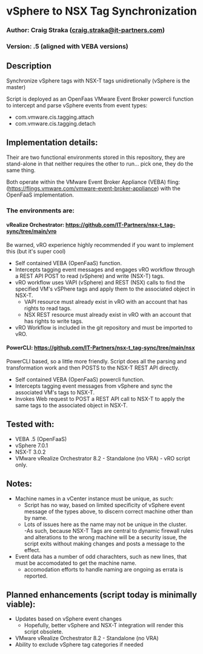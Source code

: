 # vSphere to NSX Tag Synchronization

### Author: Craig Straka (craig.straka@it-partners.com)
### Version: .5 (aligned with VEBA versions)

## Description
Synchronize vSphere tags with NSX-T tags unidiretionally (vSphere is the master)
	
Script is deployed as an OpenFaas VMware Event Broker powercli function to intercept and parse vSphere events from event types:
- com.vmware.cis.tagging.attach
- com.vmware.cis.tagging.detach

## Implementation details:
Their are two functional environments stored in this repository, they are stand-alone in that neither requires 
the other to run... pick one, they do the same thing.
	
Both operate within the VMware Event Broker Appliance (VEBA) fling: 
(https://flings.vmware.com/vmware-event-broker-appliance) with the OpenFaaS implementation.

### The environments are:

#### vRealize Orchestrator: https://github.com/IT-Partners/nsx-t_tag-sync/tree/main/vro
Be warned, vRO experience highly recommended if you want to implement this (but it's super cool)
- Self contained VEBA (OpenFaaS) function.  
- Intercepts tagging event messages and engages vRO workflow through a REST API POST to read (vSphere) and write (NSX-T) tags.
- vRO workflow uses VAPI (vSphere) and REST (NSX) calls to find the specified VM's vSPhere tags and apply them to the associated object in NSX-T.
	- VAPI resource must already exist in vRO with an account that has rights to read tags.
	- NSX REST resource must already exist in vRO with an account that has rights to write tags.
- vRO Workflow is included in the git repository and must be imported to vRO.

#### PowerCLI: https://github.com/IT-Partners/nsx-t_tag-sync/tree/main/nsx
PowerCLI based, so a little more friendly.  Script does all the parsing and transformation work and then POSTS to the NSX-T REST API directly.
- Self contained VEBA (OpenFaaS) powercli function.
- Intercepts tagging event messages from vSphere and sync the associated VM's tags to NSX-T.
- Invokes Web request to POST a REST API call to NSX-T to apply the same tags to the associated object in NSX-T.

## Tested with:
- VEBA .5 (OpenFaaS)
- vSphere 7.0.1
- NSX-T 3.0.2
- VMware vRealize Orchestrator 8.2 - Standalone (no VRA) - vRO script only.


## Notes:
- Machine names in a vCenter instance must be unique, as such:
	- Script has no way, based on limited specificity of vSphere event message of the types above, to discern correct machine other than by name.
	- Lots of issues here as the name may not be unique in the cluster.  
		-As such, because NSX-T Tags are central to dynamic firewall rules and alterations to the wrong machine will be a security issue, the script exits without making changes and posts a message to the effect.
- Event data has a number of odd charachters, such as new lines, that must be accomodated to get the machine name.  
	- accomodation efforts to handle naming are ongoing as errata is reported.

## Planned enhancements (script today is minimally viable):
- Updates based on vSphere event changes
	- Hopefully, better vSphere and NSX-T integration will render this script obsolete.
- VMware vRealize Orchestrator 8.2 - Standalone (no VRA)
- Ability to exclude vSphere tag categories if needed
